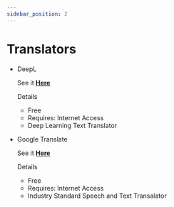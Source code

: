 ```yaml
---
sidebar_position: 2
---
```


# Translators

- DeepL

  See it **[Here](https://www.deepl.com/translator)**

  Details
  - Free
  - Requires: Internet Access
  - Deep Learning Text Translator

- Google Translate

  See it **[Here](https://translate.google.com/)**

  Details
  - Free
  - Requires: Internet Access
  - Industry Standard Speech and Text Transalator



